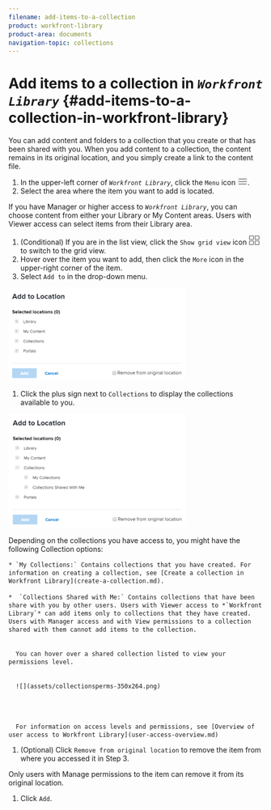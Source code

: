 ```yaml
---
filename: add-items-to-a-collection
product: workfront-library
product-area: documents
navigation-topic: collections
---
```




# Add items to a collection in *`Workfront Library`* {#add-items-to-a-collection-in-workfront-library}

You can add content and folders to a collection that you create or that has been shared with you. When you add content to a collection, the content remains in its original location, and you simply create a link to the content file. 



1.  In the upper-left corner of *`Workfront Library`*, click the `Menu` icon ![](assets/library-menu-icon.png).
1.  Select the area where the item you want to add is located.


   If you have Manager or higher access to *`Workfront Library`*, you can choose content from either your Library or My Content areas. Users with Viewer access can select items from their Library area.

1.  (Conditional) If you are in the list view, click the `Show grid view` icon ![](assets/grid-view-icon.png) to switch to the grid view.
1.  Hover over the item you want to add, then click the `More` icon in the upper-right corner of the item.
1.  Select `Add to` in the drop-down menu.


   ![](assets/addtobox-350x184.png)



1.  Click the plus sign next to `Collections` to display the collections available to you.


   ![](assets/collectionsaddto-350x225.png)




   Depending on the collections you have access to, you might have the following Collection options:

    
    
    * `My Collections:` Contains collections that you have created. For information on creating a collection, see [Create a collection in Workfront Library](create-a-collection.md).
    
    *  `Collections Shared with Me:` Contains collections that have been share with you by other users. Users with Viewer access to *`Workfront Library`* can add items only to collections that they have created. Users with Manager access and with View permissions to a collection shared with them cannot add items to the collection. 
    
    
      You can hover over a shared collection listed to view your permissions level.
    
    
      ![](assets/collectionsperms-350x264.png)    
    

    
    
      For information on access levels and permissions, see [Overview of user access to Workfront Library](user-access-overview.md)
    
    
    

1.  (Optional) Click `Remove from original location` to remove the item from where you accessed it in Step 3.


   Only users with Manage permissions to the item can remove it from its original location.

1. Click `Add`.


